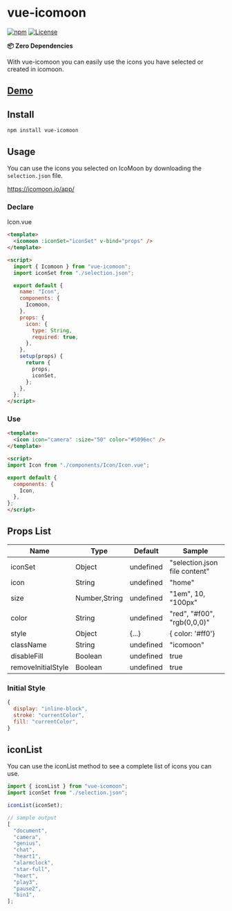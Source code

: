 # vue-icomoon

[![npm](https://img.shields.io/npm/v/vue-icomoon?color=%234fc921)](https://www.npmjs.com/package/vue-icomoon)
[![License](https://img.shields.io/badge/License-MIT-green.svg?color=%234fc921)](https://opensource.org/licenses/MIT)

**📦 Zero Dependencies**

With vue-icomoon you can easily use the icons you have selected or created in icomoon.


## [Demo](https://codesandbox.io/s/vue-icomoon-demo-nqb0z)

## Install

```
npm install vue-icomoon
```

## Usage

You can use the icons you selected on IcoMoon by downloading the `selection.json` file.

https://icomoon.io/app/

### Declare

Icon.vue

```html
<template>
  <icomoon :iconSet="iconSet" v-bind="props" />
</template>

<script>
  import { Icomoon } from "vue-icomoon";
  import iconSet from "./selection.json";

  export default {
    name: "Icon",
    components: {
      Icomoon,
    },
    props: {
      icon: {
        type: String,
        required: true,
      },
    },
    setup(props) {
      return {
        props,
        iconSet,
      };
    },
  };
</script>
```

### Use

```html
<template>
  <icon icon="camera" :size="50" color="#5096ec" />
</template>

<script>
import Icon from "./components/Icon/Icon.vue";

export default {
  components: {
    Icon,
  },
};
</script>
```


## Props List

| Name              | Type          | Default   | Sample                        |
| ----------------- | ------------- | --------- | ----------------------------- |
| iconSet           | Object        | undefined | "selection.json file content" |
| icon              | String        | undefined | "home"                        |
| size              | Number,String | undefined | "1em", 10, "100px"            |
| color             | String        | undefined | "red", "#f00", "rgb(0,0,0)"   |
| style             | Object        | {...}     | { color: '#ff0'}              |
| className         | String        | undefined | "icomoon"                     |
| disableFill       | Boolean       | undefined | true                          |
| removeInitialStyle | Boolean       | undefined | true                          |

### Initial Style

```js
{
  display: "inline-block",
  stroke: "currentColor",
  fill: "currentColor",
}
```

## iconList

You can use the iconList method to see a complete list of icons you can use.

```js
import { iconList } from "vue-icomoon";
import iconSet from "./selection.json";

iconList(iconSet);

// sample output
[
  "document",
  "camera",
  "genius",
  "chat",
  "heart1",
  "alarmclock",
  "star-full",
  "heart",
  "play3",
  "pause2",
  "bin1",
];
```
